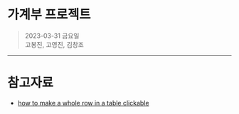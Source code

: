 # 가계부 프로젝트
> 2023-03-31 금요일  
> 고봉진, 고영진, 김창조

---
# 참고자료
- [how to make a whole row in a table clickable](https://stackoverflow.com/questions/17147821/how-to-make-a-whole-row-in-a-table-clickable-as-a-link)